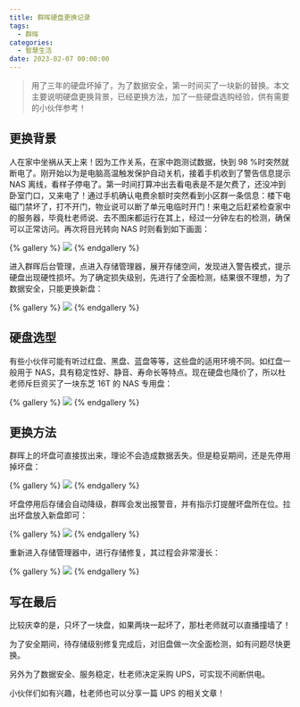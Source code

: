 ```yaml
---
title: 群晖硬盘更换记录
tags:
  - 群晖
categories:
  - 智慧生活
date: 2023-02-07 00:00:00
---
```


> 用了三年的硬盘坏掉了，为了数据安全，第一时间买了一块新的替换。本文主要说明硬盘更换背景，已经更换方法，加了一些硬盘选购经验，供有需要的小伙伴参考！

<!-- more -->

## 更换背景

人在家中坐祸从天上来！因为工作关系，在家中跑测试数据，快到 98 %时突然就断电了。刚开始以为是电脑高温触发保护自动关机，接着手机收到了警告信息提示 NAS 离线，看样子停电了。第一时间打算冲出去看电表是不是欠费了，还没冲到卧室门口，又来电了！通过手机确认电费余额时突然看到小区群一条信息：楼下电磁门禁坏了，打不开门，物业说可以断了单元电临时开门！来电之后赶紧检查家中的服务器，毕竟杜老师说、去不图床都运行在其上，经过一分钟左右的检测，确保可以正常访问。再次将目光转向 NAS 时则看到如下画面：

{% gallery %}
![](https://cdn.dusays.com/2023/02/553-1.jpg/1)
{% endgallery %}

进入群晖后台管理，点进入存储管理器，展开存储空间，发现进入警告模式，提示硬盘出现硬性损坏。为了确定损失级别，先进行了全面检测，结果很不理想，为了数据安全，只能更换新盘：

{% gallery %}
![](https://cdn.dusays.com/2023/02/553-2.jpg/1)
{% endgallery %}

## 硬盘选型

有些小伙伴可能有听过红盘、黑盘、蓝盘等等，这些盘的适用环境不同。如红盘一般用于 NAS，具有稳定性好、静音、寿命长等特点。现在硬盘也降价了，所以杜老师斥巨资买了一块东芝 16T 的 NAS 专用盘：

{% gallery %}
![](https://cdn.dusays.com/2023/02/553-3.jpg/1)
{% endgallery %}

## 更换方法

群晖上的坏盘可直接拔出来，理论不会造成数据丢失。但是稳妥期间，还是先停用掉坏盘：

{% gallery %}
![](https://cdn.dusays.com/2023/02/553-4.jpg/1)
{% endgallery %}

坏盘停用后存储会自动降级，群晖会发出报警音，并有指示灯提醒坏盘所在位。拉出坏盘放入新盘即可：

{% gallery %}
![](https://cdn.dusays.com/2023/02/553-5.jpg/1)
{% endgallery %}

重新进入存储管理器中，进行存储修复，其过程会非常漫长：

{% gallery %}
![](https://cdn.dusays.com/2023/02/553-6.jpg/1)
{% endgallery %}

## 写在最后

比较庆幸的是，只坏了一块盘，如果两块一起坏了，那杜老师就可以直播撞墙了！

为了安全期间，待存储级别修复完成后，对旧盘做一次全面检测，如有问题尽快更换。

另外为了数据安全、服务稳定，杜老师决定采购 UPS，可实现不间断供电。

小伙伴们如有兴趣，杜老师也可以分享一篇 UPS 的相关文章！